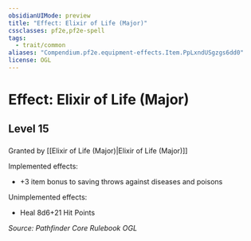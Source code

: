 ```yaml
---
obsidianUIMode: preview
title: "Effect: Elixir of Life (Major)"
cssclasses: pf2e,pf2e-spell
tags:
  - trait/common
aliases: "Compendium.pf2e.equipment-effects.Item.PpLxndUSgzgs6dd0"
license: OGL
---
```

# Effect: Elixir of Life (Major)
## Level 15
### 






Granted by [[Elixir of Life (Major)|Elixir of Life (Major)]]

Implemented effects:

*   +3 item bonus to saving throws against diseases and poisons

Unimplemented effects:

*   Heal 8d6+21 Hit Points

*Source: Pathfinder Core Rulebook*
*OGL*